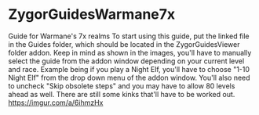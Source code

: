 # ZygorGuidesWarmane7x
Guide for Warmane's 7x realms
To start using this guide, put the linked file in the Guides folder, which should be located in the ZygorGuidesViewer folder addon.
Keep in mind as shown in the images, you'll have to manually select the guide from the addon window depending on your current level and race. Example being if you play a Night Elf, you'll have to choose "1-10 Night Elf" from the drop down menu of the addon window. You'll also need to uncheck "Skip obsolete steps" and you may have to allow 80 levels ahead as well. There are still some kinks that'll have to be worked out.
https://imgur.com/a/6ihmzHx

